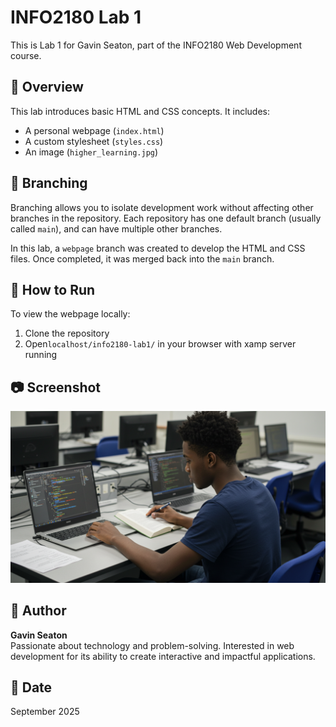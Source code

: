 # INFO2180 Lab 1

This is Lab 1 for Gavin Seaton, part of the INFO2180 Web Development course.

## 📄 Overview

This lab introduces basic HTML and CSS concepts. It includes:
- A personal webpage (`index.html`)
- A custom stylesheet (`styles.css`)
- An image (`higher_learning.jpg`)

## 🌱 Branching

Branching allows you to isolate development work without affecting other branches in the repository. Each repository has one default branch (usually called `main`), and can have multiple other branches.

In this lab, a `webpage` branch was created to develop the HTML and CSS files. Once completed, it was merged back into the `main` branch.

## 🚀 How to Run

To view the webpage locally:
1. Clone the repository
2. Open`localhost/info2180-lab1/` in your browser with xamp server running

## 📷 Screenshot

![Webpage Preview](higher_learning.jpg)

## 👤 Author

**Gavin Seaton**  
Passionate about technology and problem-solving. Interested in web development for its ability to create interactive and impactful applications.

## 📅 Date

September 2025
